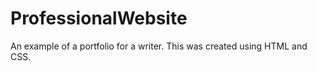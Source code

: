 # ProfessionalWebsite
An example of a portfolio for a writer. This was created using HTML and CSS. 
